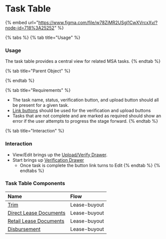 # Task Table

{% embed url="https://www.figma.com/file/w78ZiMR2USgl1CwXVrcxXv/?node-id=718%3A25252" %}

{% tabs %}
{% tab title="Usage" %}
### Usage

The task table provides a central view for related MSA tasks.
{% endtab %}

{% tab title="Parent Object" %}

{% endtab %}

{% tab title="Requirements" %}
* The task name, status, verification button, and upload button should all be present for a given task.
* [Link buttons](../button/link-button.md) should be used for the verification and upload buttons
* Tasks that are not complete and are marked as required should show an error if the user attempts to progress the stage forward.
{% endtab %}

{% tab title="Interaction" %}
### Interaction

* View/Edit brings up the [Upload/Verify Drawer](../../templates/drawer-templates/upload-verify-drawer.md).
* Start brings up [Verification Drawer](../drawer/verification.md)
  * Once task is complete the button link turns to Edit
{% endtab %}
{% endtabs %}

### Task Table Components

| Name | Flow |
| :--- | :--- |
| [Trim](../../templates/table-templates/task-table-templates/trim.md) | Lease-buyout |
| [Direct Lease Documents](../../templates/table-templates/task-table-templates/direct-lease-documents.md) | Lease-buyout |
| [Retail Lease Documents](../../templates/table-templates/task-table-templates/retail-lease-documents.md) | Lease-buyout |
| [Disbursement](../../templates/table-templates/task-table-templates/disbursement.md) | Lease-buyout |

